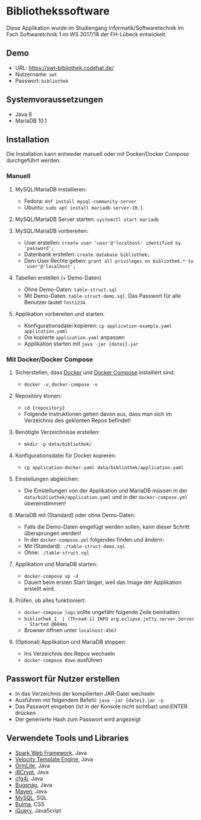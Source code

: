 # Bibliothekssoftware

Diese Applikation wurde im Studiengang Informatik/Softwaretechnik
im Fach Softwaretchnik 1 im WS 2017/18 der FH-Lübeck entwickelt.

## Demo
- URL: https://swt-bibliothek.codehat.de/
- Nutzername: `swt`
- Passwort: `bibliothek`

## Systemvoraussetzungen

- Java 8
- MariaDB 10.1

## Installation

Die Installation kann entweder manuell oder mit Docker/Docker Compose durchgeführt werden.

### Manuell

1. MySQL/MariaDB installieren:
    - Fedora: `dnf install mysql-community-server`
    - Ubuntu: `sudo apt install mariadb-server-10.1`

2. MySQL/MariaDB Server starten: `systemctl start mariadb`

3. MySQL/MariaDB vorbereiten:
    - User erstellen: `create user 'user'@'localhost' identified by 'password';`
    - Datenbank erstellen: `create database bibliothek;`
    - Dem User Rechte geben: `grant all privileges on bibliothek.* to 'user'@'localhost';`

4. Tabellen erstellen (+ Demo-Daten)
    - Ohne Demo-Daten: `table-struct.sql`
    - Mit Demo-Daten: `table-struct-demo.sql`. Das Passwort für alle Benutzer lautet `Test1234`.

5. Applikation vorbereiten und starten:
    - Konfigurationsdatei kopieren: `cp application-example.yaml application.yaml`
    - Die kopierte `application.yaml` anpassen
    - Applikation starten mit `java -jar {datei}.jar`

### Mit Docker/Docker Compose

1. Sicherstellen, dass [Docker](https://www.docker.com/) und [Docker Compose](https://docs.docker.com/compose/) installiert sind:
    - `docker -v`, `docker-compose -v`

2. Repository klonen:
    - `cd {repository}`
    - Folgende Instruktionen gehen davon aus, dass man sich im Verzeichnis
des geklonten Repos befindet!

3. Benötigte Verzeichnisse erstellen:
    - `mkdir -p data/bibliothek/`

4. Konfigurationsdatei für Docker kopieren:
    - `cp application-docker.yaml data/bibliothek/application.yaml`

5. Einstellungen abgleichen:
    - Die Einstellungen von der Applikation und MariaDB müssen in der
    `data/bibliothek/application.yaml` und in der `docker-compose.yml` übereinstimmen!
    
6. MariaDB mit (Standard) oder ohne Demo-Daten:
    - Falls die Demo-Daten eingefügt werden sollen, kann
    dieser Schritt übersprungen werden!
    - In der `docker-compose.yml` folgendes finden und ändern:
    - Mit (Standard): `./table-struct-demo.sql`
    - Ohne: `./table-struct.sql`

7. Applikation und MariaDB starten:
    - `docker-compose up -d`
    - Dauert beim ersten Start länger, weil das Image der Applikation
    erstellt wird.
    
8. Prüfen, ob alles funktioniert:
    - `docker-compose logs` sollte ungefähr folgende Zeile beinhalten:
    - `bibliothek_1  | [Thread-1] INFO org.eclipse.jetty.server.Server - Started @684ms`
    - Browser öffnen unter `localhost:4567`
    
9. (Optional) Applikation und MariaDB stoppen:
    - Ins Verzeichnis des Repos wechseln
    - `docker-compose down` ausführen

## Passwort für Nutzer erstellen

- In das Verzeichnis der kompilierten JAR-Datei wechseln
- Ausführen mit folgendem Befehl: `java -jar {datei}.jar -p`
- Das Passwort eingeben (ist in der Konsole nicht sichtbar) und ENTER drücken
- Der generierte Hash zum Passwort wird angezeigt

## Verwendete Tools und Libraries

- [Spark Web Framework](http://sparkjava.com/), Java
- [Velocity Template Engine](http://velocity.apache.org/engine/1.7/), Java
- [OrmLite](http://ormlite.com/), Java
- [jBCrypt](https://www.mindrot.org/projects/jBCrypt/), Java
- [cfg4j](http://www.cfg4j.org/), Java
- [Bugsnag](https://www.bugsnag.com/), Java
- [Maven](https://maven.apache.org/), Java
- [MySQL](https://www.mysql.com/de/), SQL
- [Bulma](https://bulma.io/), CSS
- [jQuery](https://jquery.com/), JavaScript
